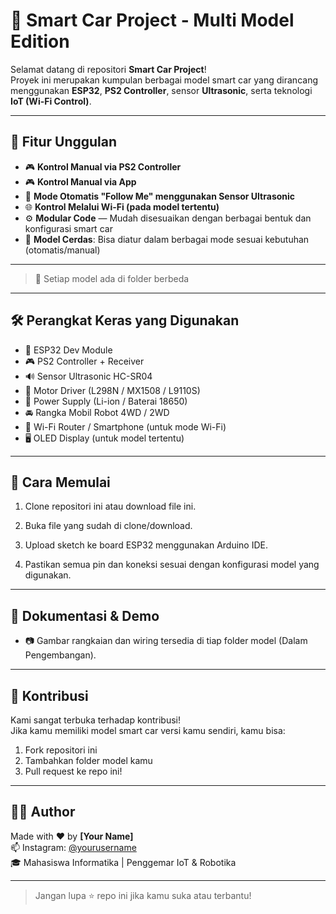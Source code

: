 # 🚗 Smart Car Project - Multi Model Edition

Selamat datang di repositori **Smart Car Project**!  
Proyek ini merupakan kumpulan berbagai model smart car yang dirancang menggunakan **ESP32**, **PS2 Controller**, sensor **Ultrasonic**, serta teknologi **IoT (Wi-Fi Control)**.

---

## 🔧 Fitur Unggulan

- 🎮 **Kontrol Manual via PS2 Controller**
- 🎮 **Kontrol Manual via App**  
- 🤖 **Mode Otomatis "Follow Me" menggunakan Sensor Ultrasonic**  
- 🌐 **Kontrol Melalui Wi-Fi (pada model tertentu)**  
- ⚙️ **Modular Code** — Mudah disesuaikan dengan berbagai bentuk dan konfigurasi smart car  
- 🧠 **Model Cerdas**: Bisa diatur dalam berbagai mode sesuai kebutuhan (otomatis/manual)

---

> 📁 Setiap model ada di folder berbeda

---

## 🛠️ Perangkat Keras yang Digunakan

- 🧠 ESP32 Dev Module
- 🎮 PS2 Controller + Receiver
- 🔊 Sensor Ultrasonic HC-SR04
- 🔌 Motor Driver (L298N / MX1508 / L9110S)
- 🔋 Power Supply (Li-ion / Baterai 18650)
- 🚘 Rangka Mobil Robot 4WD / 2WD
- 📶 Wi-Fi Router / Smartphone (untuk mode Wi-Fi)
- 🖥️ OLED Display (untuk model tertentu)

---

## 🚀 Cara Memulai

1. Clone repositori ini atau download file ini.

2. Buka file yang sudah di clone/download.

3. Upload sketch ke board ESP32 menggunakan Arduino IDE.

4. Pastikan semua pin dan koneksi sesuai dengan konfigurasi model yang digunakan.

---

## 📸 Dokumentasi & Demo

- 📷 Gambar rangkaian dan wiring tersedia di tiap folder model (Dalam Pengembangan).

---

## 🤝 Kontribusi

Kami sangat terbuka terhadap kontribusi!  
Jika kamu memiliki model smart car versi kamu sendiri, kamu bisa:

1. Fork repositori ini
2. Tambahkan folder model kamu
3. Pull request ke repo ini!

---

## 🧑‍💻 Author

Made with ❤️ by **[Your Name]**  
📫 Instagram: [@yourusername](https://instagram.com/yourusername)  
🎓 Mahasiswa Informatika | Penggemar IoT & Robotika

---

> Jangan lupa ⭐ repo ini jika kamu suka atau terbantu!  
